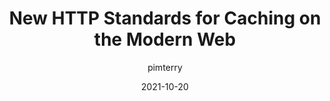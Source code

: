 ---
author: pimterry
date: 2021-10-20
publisher: httptoolkit
tags:
  - http
  - caching
  - performance
target_url: https://httptoolkit.tech/blog/status-targeted-caching-headers/
title: New HTTP Standards for Caching on the Modern Web
---